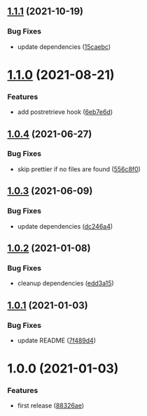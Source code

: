 ## [1.1.1](https://github.com/jayree/sfdx-plugin-prettier/compare/v1.1.0...v1.1.1) (2021-10-19)


### Bug Fixes

* update dependencies ([15caebc](https://github.com/jayree/sfdx-plugin-prettier/commit/15caebcf53f7e6c6335c2706c4328f4579ec800e))

# [1.1.0](https://github.com/jayree/sfdx-plugin-prettier/compare/v1.0.4...v1.1.0) (2021-08-21)


### Features

* add postretrieve hook ([6eb7e6d](https://github.com/jayree/sfdx-plugin-prettier/commit/6eb7e6d8d42f56f179110ad60a2754f5de209fc2))

## [1.0.4](https://github.com/jayree/sfdx-plugin-prettier/compare/v1.0.3...v1.0.4) (2021-06-27)


### Bug Fixes

* skip prettier if no files are found ([556c8f0](https://github.com/jayree/sfdx-plugin-prettier/commit/556c8f0d5d0cbd70bc7495c6db2a8e3fcaefa658))

## [1.0.3](https://github.com/jayree/sfdx-plugin-prettier/compare/v1.0.2...v1.0.3) (2021-06-09)


### Bug Fixes

* update dependencies ([dc246a4](https://github.com/jayree/sfdx-plugin-prettier/commit/dc246a4bd281c40b2899fe7fd026a73dcc74086e))

## [1.0.2](https://github.com/jayree/sfdx-plugin-prettier/compare/v1.0.1...v1.0.2) (2021-01-08)


### Bug Fixes

* cleanup dependencies ([edd3a15](https://github.com/jayree/sfdx-plugin-prettier/commit/edd3a157a713a35f6fbe264092105cf0e14aab2c))

## [1.0.1](https://github.com/jayree/sfdx-plugin-prettier/compare/v1.0.0...v1.0.1) (2021-01-03)


### Bug Fixes

* update README ([7f489d4](https://github.com/jayree/sfdx-plugin-prettier/commit/7f489d4a6d31c5507b87860d450c8a2ae7f488f7))

# 1.0.0 (2021-01-03)


### Features

* first release ([88326ae](https://github.com/jayree/sfdx-plugin-prettier/commit/88326aebbf82c227f7207392cf272b287efd63e7))
